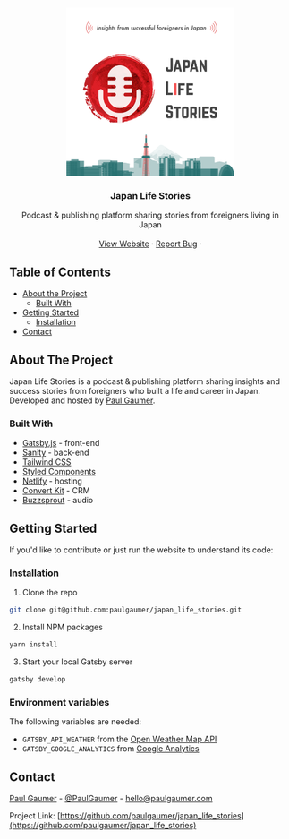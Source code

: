 <!-- PROJECT LOGO -->
<br />
<p align="center">
  <a href="https://github.com/paulgaumer/japan_life_stories">
    <img src="src/images/podcast-logo.png" alt="Logo" width="300">
  </a>

  <h3 align="center">Japan Life Stories</h3>

  <p align="center">
    Podcast & publishing platform sharing stories from foreigners living in Japan
    <br />
    <br />
    <a href="https://japanlifestories.com/">View Website</a>
    ·
    <a href="https://www.paulgaumer.com/#contact-form">Report Bug</a>
    ·
  </p>
</p>

<!-- TABLE OF CONTENTS -->

## Table of Contents

- [About the Project](#about-the-project)
  - [Built With](#built-with)
- [Getting Started](#getting-started)
  - [Installation](#installation)
- [Contact](#contact)

<!-- ABOUT THE PROJECT -->

## About The Project

Japan Life Stories is a podcast & publishing platform sharing insights and success stories from foreigners who built a life and career in Japan. Developed and hosted by [Paul Gaumer](https://paulgaumer.com).

### Built With

- [Gatsby.js](https://www.gatsbyjs.com/) - front-end
- [Sanity](https://www.sanity.io/) - back-end
- [Tailwind CSS](https://tailwindcss.com)
- [Styled Components](https://styled-components.com/)
- [Netlify](https://netlify.com) - hosting
- [Convert Kit](https://convertkit.com/) - CRM
- [Buzzsprout](https://www.buzzsprout.com/) - audio

<!-- GETTING STARTED -->

## Getting Started

If you'd like to contribute or just run the website to understand its code:

### Installation

1. Clone the repo

```sh
git clone git@github.com:paulgaumer/japan_life_stories.git
```

2. Install NPM packages

```sh
yarn install
```

3. Start your local Gatsby server

```sh
gatsby develop
```

### Environment variables

The following variables are needed:

- `GATSBY_API_WEATHER` from the [Open Weather Map API](https://openweathermap.org/)
- `GATSBY_GOOGLE_ANALYTICS` from [Google Analytics](https://analytics.google.com/)

<!-- CONTACT -->

## Contact

[Paul Gaumer](https://paulgaumer.com) - [@PaulGaumer](https://twitter.com/@PaulGaumer) - hello@paulgaumer.com

Project Link: [https://github.com/paulgaumer/japan_life_stories](https://github.com/paulgaumer/japan_life_stories)
